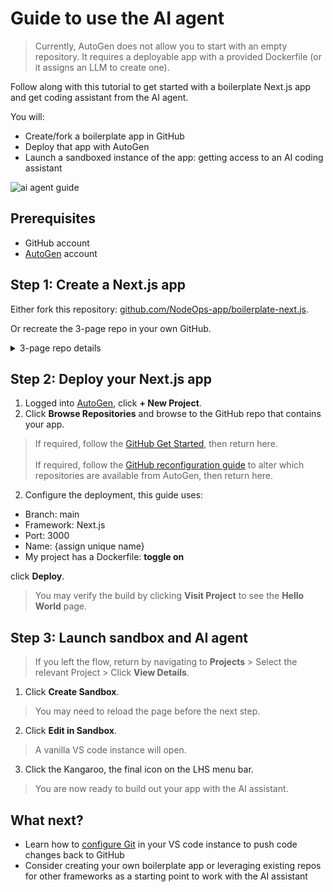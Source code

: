 # Guide to use the AI agent

> Currently, AutoGen does not allow you to start with an empty repository. It requires a deployable app with a provided Dockerfile (or it assigns an LLM to create one).

Follow along with this tutorial to get started with a boilerplate Next.js app and get coding assistant from the AI agent.

You will:

- Create/fork a boilerplate app in GitHub
- Deploy that app with AutoGen
- Launch a sandboxed instance of the app: getting access to an AI coding assistant

![ai agent guide](../../Static/Gifs/guide-ai-agent.gif)

## Prerequisites

- GitHub account
- [AutoGen](https://autogen.nodeops.network/) account

## Step 1: Create a Next.js app

Either fork this repository: [github.com/NodeOps-app/boilerplate-next.js](https://github.com/NodeOps-app/boilerplate-next.js).

Or recreate the 3-page repo in your own GitHub.

<details>
  <summary>3-page repo details</summary>

  ```your-nextjs-project/
  ├── Dockerfile   
  ├── package.json
  ├── pages/
  │   └── index.js
  ```

  <details>
    <summary>pages/index.js contents</summary>

  ```
  export default function Home() {
    return <h1>Hello World</h1>
  }
  ```

  </details>

  <details>
    <summary>package.json contents</summary>

  ```
  {
    "name": "minimal-next-app",
    "scripts": {
      "dev": "next dev",
      "build": "next build",
      "start": "next start"
    },
    "dependencies": {
      "next": "latest",
      "react": "latest",
      "react-dom": "latest"
    }
  }
  ```

  </details>

  <details>
    <summary>Dockerfile</summary>

  ```FROM node:18-alpine
  WORKDIR /app
  COPY package.json package-lock.json* ./
  RUN npm install
  COPY . .
  RUN npm run build
  EXPOSE 3000
  CMD ["npm", "start"]
  ```

  </details>

</details>

## Step 2: Deploy your Next.js app

1. Logged into [AutoGen](https://autogen.nodeops.network/), click **+ New Project**.
2. Click **Browse Repositories** and browse to the GitHub repo that contains your app.
> If required, follow the [GitHub Get Started](../GitHub-Integration/github-support.md#set-up-github-integration), then return here.
<br></br>
> If required, follow the [GitHub reconfiguration guide](../GitHub-Integration/github-support.md#amend-github-integration) to alter which repositories are available from AutoGen, then return here.

2. Configure the deployment, this guide uses:

- Branch: main
- Framework: Next.js
- Port: 3000
- Name: {assign unique name}
- My project has a Dockerfile: **toggle on**

click **Deploy**.

> You may verify the build by clicking **Visit Project** to see the **Hello World** page.

## Step 3: Launch sandbox and AI agent

> If you left the flow, return by navigating to **Projects** > Select the relevant Project > Click **View Details**. 

1. Click **Create Sandbox**.

> You may need to reload the page before the next step.

2. Click **Edit in Sandbox**. 

> A vanilla VS code instance will open.

3. Click the Kangaroo, the final icon on the LHS menu bar.

> You are now ready to build out your app with the AI assistant.

## What next?

- Learn how to [configure Git](./sandbox-support.md#configure-git) in your VS code instance to push code changes back to GitHub
- Consider creating your own boilerplate app or leveraging existing repos for other frameworks as a starting point to work with the AI assistant